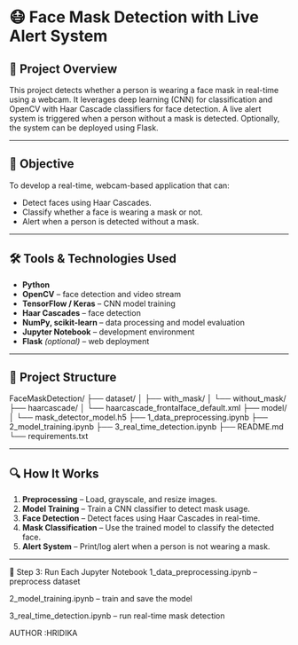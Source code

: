 # 😷 Face Mask Detection with Live Alert System

## 📌 Project Overview
This project detects whether a person is wearing a face mask in real-time using a webcam. It leverages deep learning (CNN) for classification and OpenCV with Haar Cascade classifiers for face detection. A live alert system is triggered when a person without a mask is detected. Optionally, the system can be deployed using Flask.

---

## 🎯 Objective
To develop a real-time, webcam-based application that can:
- Detect faces using Haar Cascades.
- Classify whether a face is wearing a mask or not.
- Alert when a person is detected without a mask.


---

## 🛠️ Tools & Technologies Used
- **Python**
- **OpenCV** – face detection and video stream
- **TensorFlow / Keras** – CNN model training
- **Haar Cascades** – face detection
- **NumPy, scikit-learn** – data processing and model evaluation
- **Jupyter Notebook** – development environment
- **Flask** *(optional)* – web deployment

---

## 📁 Project Structure
FaceMaskDetection/
├── dataset/
│ ├── with_mask/
│ └── without_mask/
├── haarcascade/
│ └── haarcascade_frontalface_default.xml
├── model/
│ └── mask_detector_model.h5
├── 1_data_preprocessing.ipynb
├── 2_model_training.ipynb
├── 3_real_time_detection.ipynb
├── README.md
└── requirements.txt


---

## 🔍 How It Works
1. **Preprocessing** – Load, grayscale, and resize images.
2. **Model Training** – Train a CNN classifier to detect mask usage.
3. **Face Detection** – Detect faces using Haar Cascades in real-time.
4. **Mask Classification** – Use the trained model to classify the detected face.
5. **Alert System** – Print/log alert when a person is not wearing a mask.

---

🔹 Step 3: Run Each Jupyter Notebook
1_data_preprocessing.ipynb – preprocess dataset

2_model_training.ipynb – train and save the model

3_real_time_detection.ipynb – run real-time mask detection



AUTHOR :HRIDIKA




